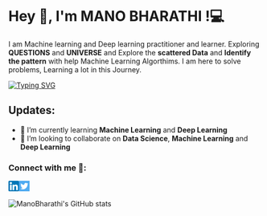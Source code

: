 # Hey 👋, I'm MANO BHARATHI !:computer:

I am Machine learning and Deep learning practitioner and learner. Exploring  **QUESTIONS** and  **UNIVERSE** and Explore the **scattered Data** and **Identify the pattern** with help Machine Learning Algorthims. I am here to solve problems, Learning a lot in this Journey.

<a href="https://git.io/typing-svg"><img src="https://readme-typing-svg.demolab.com?font=Fira+Code&pause=1000&color=16FD23&width=435&lines=Artificial+Intelligence+Enthusiast;Learn%2C+Collaborate+and+Help+others;Looking+for+ML+Engineer+Role" alt="Typing SVG" /></a>

## Updates:
- 🌱 I’m currently learning  **Machine Learning** and **Deep Learning**
- 👯 I’m looking to collaborate on **Data Science**, **Machine Learning** and **Deep Learning**

### Connect with me 🤝:
<a href="https://www.linkedin.com/in/manobharathi-m/"><img align="left" src="https://github.com/ManoBharathi890/Manobharathi/blob/main/images/linkedin.png" alt="Mano Bharathi | LinkedIn" width="21px"/></a>
<a href="https://twitter.com/m_manobharathi"><img align="left" src="https://github.com/ManoBharathi890/Manobharathi/blob/main/images/twitter.png" alt="Mano Bharathi | Twitter" width="21px"/></a>
</br>
<!--[![Top Langs](https://github-readme-stats.vercel.app/api/top-langs/?username=ManoBharathi890)](https://github.com/ManoBharathi890/github-readme-stats)-->

#### 
![ManoBharathi's GitHub stats](https://github-readme-stats.vercel.app/api?username=ManoBharathi93&show_icons=true&theme=radical)

<!--
**ManoBharathi890/ManoBharathi890** is a ✨ _special_ ✨ repository because its `README.md` (this file) appears on your GitHub profile.

Here are some ideas to get you started:

- 🔭 I’m currently working on ...
- 🌱 I’m currently learning ...
- 👯 I’m looking to collaborate on ...
- 🤔 I’m looking for help with ...
- 💬 Ask me about ...
- 📫 How to reach me: ...
- 😄 Pronouns: ...
- ⚡ Fun fact: ...
-->

